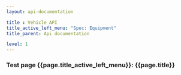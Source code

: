 ```yaml
---
layout: api-documentation

title : Vehicle API
title_active_left_menu: "Spec: Equipment"
title_parent: Api documentation

level: 1
---
```



### Test page {{page.title_active_left_menu}}: {{page.title}}


